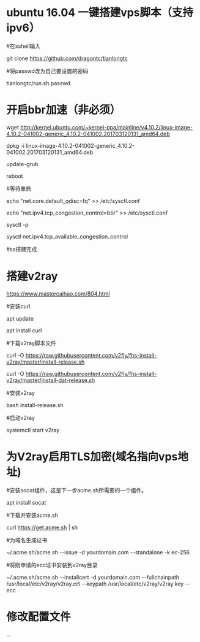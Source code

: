# ubuntu 16.04 一键搭建vps脚本（支持ipv6）

#在xshell输入

git clone https://github.com/dragontc/tianlongtc 

#将passwd改为自己要设置的密码

tianlongtc/run.sh passwd



# 开启bbr加速（非必须）

wget http://kernel.ubuntu.com/~kernel-ppa/mainline/v4.10.2/linux-image-4.10.2-041002-generic_4.10.2-041002.201703120131_amd64.deb

dpkg -i linux-image-4.10.2-041002-generic_4.10.2-041002.201703120131_amd64.deb

update-grub

reboot

#等待重启

echo "net.core.default_qdisc=fq" >> /etc/sysctl.conf

echo "net.ipv4.tcp_congestion_control=bbr" >> /etc/sysctl.conf

sysctl -p

sysctl net.ipv4.tcp_available_congestion_control

#ss搭建完成

# 搭建v2ray

https://www.mastercaihao.com/804.html

#安装curl

apt update

apt install curl

#下载v2ray脚本文件

curl -O https://raw.githubusercontent.com/v2fly/fhs-install-v2ray/master/install-release.sh

curl -O https://raw.githubusercontent.com/v2fly/fhs-install-v2ray/master/install-dat-release.sh

#安装v2ray

bash install-release.sh

#启动v2ray

systemctl start v2ray

# 为V2ray启用TLS加密(域名指向vps地址)

#安装socat组件，这是下一步acme.sh所需要的一个组件。

apt install socat

#下载并安装acme.sh

curl  https://get.acme.sh | sh

#为域名生成证书

~/.acme.sh/acme.sh --issue -d yourdomain.com --standalone -k ec-256

#将刚申请的ecc证书安装到v2ray目录

~/.acme.sh/acme.sh --installcert -d yourdomain.com --fullchainpath /usr/local/etc/v2ray/v2ray.crt --keypath /usr/local/etc/v2ray/v2ray.key --ecc

# 修改配置文件

...
